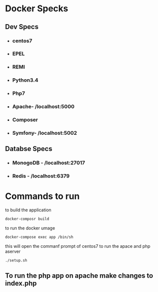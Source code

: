 # Docker Specks
## Dev Specs
* ### centos7
* ### EPEL
* ### REMI
* ### Python3.4
* ### Php7
* ### Apache- /localhost:5000
* ### Composer
* ### Symfony- /localhost:5002

## Databse Specs
* ### MonogoDB - /localhost:27017
* ### Redis -  /localhost:6379

# Commands to run 

to build the application
 ``` 
 docker-composr build
 ```
 to run the docker umage
 ```
 docker-compose exec app /bin/sh
 ```
this will open the commanf prompt of centos7 to run the apace and php aserver
```
./setup.sh
```

## To run the php app on apache make changes to index.php